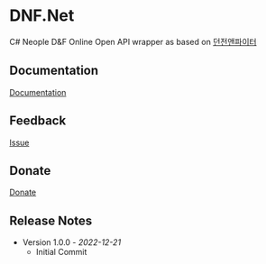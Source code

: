 # DNF.Net
C# Neople D&amp;F Online Open API wrapper as based on [던전앤파이터](https://developers.neople.co.kr/contents/apiDocs/df)

## Documentation
[Documentation]()

## Feedback
[Issue](https://github.com/dongbin300/DNF.Net/issues)

## Donate
[Donate](https://www.buymeacoffee.com/psS4YtQ)

## Release Notes
- Version 1.0.0 - _2022-12-21_
  - Initial Commit

